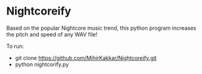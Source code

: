 # Nightcoreify
 Based on the popular Nightcore music trend, this python program increases the pitch and speed of any WAV file!
 
 To run: 
  - git clone https://github.com/MihirKakkar/Nightcoreify.git
  - python nightcorify.py
